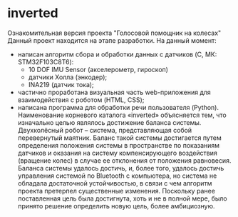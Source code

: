 # inverted
Ознакомительная версия проекта "Голосовой помощник на колесах"
Данный проект находится на этапе разработки. На данный момент:
- написан алгоритм сбора и обработки данных с датчиков (C, МК: STM32F103C8T6): 
    - 10 DOF IMU Sensor (акселерометр, гироскоп)
    - датчики Холла (энкодер);
    - INA219 (датчик тока);
- частично проработана визуальная часть web-приложения для взаимодействия с роботом (HTML, CSS);
- написана программа для обработки речи пользователя (Python).
Наименование корневого каталога «inverted» объясняется тем, что изначально целью являлось достижение баланса системы. Двухколёсный робот – система, представляющая собой перевернутый маятник. Баланс такой системы достигается путем определения положения системы в пространстве по показаниям датчиков и оказания на систему компенсирующего воздействия (вращение колес) в случае ее отклонения от положения равновесия. Баланса системы удалось достичь, и, более того, удалось достичь управления системой по Bluetooth с компьютера, но система не обладала достаточной устойчивостью, в связи с чем алгоритм проекта претерпел существенные изменения. Поскольку ранее поставленная цель была достигнута, хоть и не в полной мере, было принято решение определить новую цель, более амбициозную.
